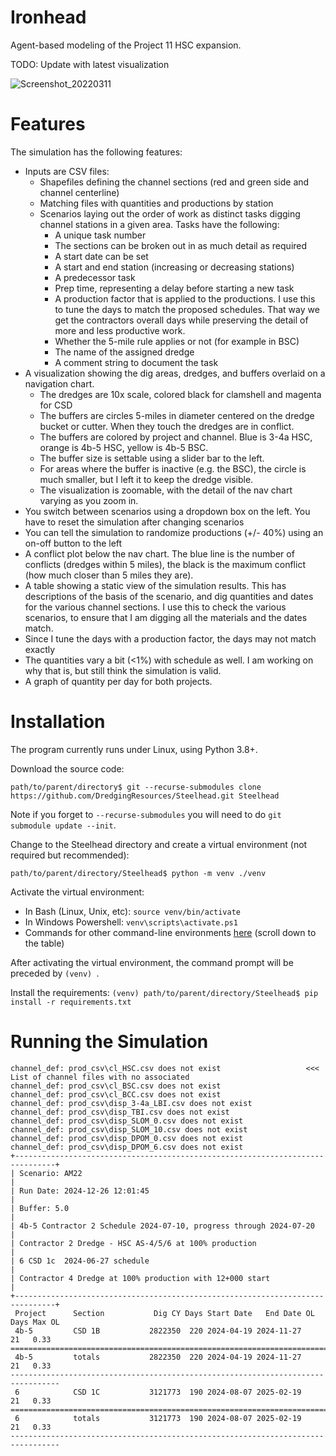 # Ironhead
Agent-based modeling of the Project 11 HSC expansion.

TODO: Update with latest visualization

![Screenshot_20220311](https://user-images.githubusercontent.com/9353408/157890463-c954ba51-fbe6-4ef4-b6f6-f62f8621dd18.jpg)

# Features

The simulation has the following features:
* Inputs are CSV files:
    * Shapefiles defining the channel sections (red and green side and channel centerline)
    * Matching files with quantities and productions by station
    * Scenarios laying out the order of work as distinct tasks digging channel stations in a given area. Tasks have the following:
        * A unique task number
        * The sections can be broken out in as much detail as required
        * A start date can be set
        * A start and end station (increasing or decreasing stations)
        * A predecessor task
        * Prep time, representing a delay before starting a new task
        * A production factor that is applied to the productions. I use this to tune the days to match the proposed schedules. That way we get the contractors overall days while preserving the detail of more and less productive work.
        * Whether the 5-mile rule applies or not (for example in BSC)
        * The name of the assigned dredge
        * A comment string to document the task
* A visualization showing the dig areas, dredges, and buffers overlaid on a navigation chart.
    * The dredges are 10x scale, colored black for clamshell and magenta for CSD
    * The buffers are circles 5-miles in diameter centered on the dredge bucket or cutter.  When they touch the dredges are in conflict.
    * The buffers are colored by project and channel. Blue is 3-4a HSC, orange is 4b-5 HSC, yellow is 4b-5 BSC.
    * The buffer size is settable using a slider bar to the left. 
    * For areas where the buffer is inactive (e.g. the BSC), the circle is much smaller, but I left it to keep the dredge visible.
    * The visualization is zoomable, with the detail of the nav chart varying as you zoom in. 
* You switch between scenarios using a dropdown box on the left. You have to reset the simulation after changing scenarios
* You can tell the simulation to randomize productions (+/- 40%) using an on-off button to the left
* A conflict plot below the nav chart.  The blue line is the number of conflicts (dredges within 5 miles), the black is the maximum conflict (how much closer than 5 miles they are). 
* A table showing a static view of the simulation results. This has descriptions of the basis of the scenario, and dig quantities and dates for the various channel sections. I use this to check the various scenarios, to ensure that I am digging all the materials and the dates match. 
* Since I tune the days with a production factor, the days may not match exactly
* The quantities vary a bit (<1%) with schedule as well. I am working on why that is, but still think the simulation is valid.
* A graph of quantity per day for both projects.

# Installation
The program currently runs under Linux, using Python 3.8+.

Download the source code:

`path/to/parent/directory$ git --recurse-submodules clone https://github.com/DredgingResources/Steelhead.git Steelhead`

Note if you forget to `--recurse-submodules` you will need to do `git submodule update --init`.

Change to the Steelhead directory and create a virtual environment (not required but recommended):

`path/to/parent/directory/Steelhead$ python -m venv ./venv`

Activate the virtual environment:

* In Bash (Linux, Unix, etc): `source venv/bin/activate`
* In Windows Powershell: `venv\scripts\activate.ps1`
* Commands for other command-line environments [here](https://docs.python.org/3/library/venv.html#creating-virtual-environments) (scroll down to the table)

After activating the virtual environment, the command prompt will be preceded by `(venv) `.

Install the requirements:
`(venv) path/to/parent/directory/Steelhead$ pip install -r requirements.txt`

# Running the Simulation
```
channel_def: prod_csv\cl_HSC.csv does not exist                   <<< List of channel files with no associated
channel_def: prod_csv\cl_BSC.csv does not exist
channel_def: prod_csv\cl_BCC.csv does not exist
channel_def: prod_csv\disp_3-4a_LBI.csv does not exist
channel_def: prod_csv\disp_TBI.csv does not exist
channel_def: prod_csv\disp_SLOM_0.csv does not exist
channel_def: prod_csv\disp_SLOM_10.csv does not exist
channel_def: prod_csv\disp_DPOM_0.csv does not exist
channel_def: prod_csv\disp_DPOM_6.csv does not exist
+-------------------------------------------------------------------------------+
| Scenario: AM22                                                                |
| Run Date: 2024-12-26 12:01:45                                                 |
| Buffer: 5.0                                                                   |
| 4b-5 Contractor 2 Schedule 2024-07-10, progress through 2024-07-20            |
| Contractor 2 Dredge - HSC AS-4/5/6 at 100% production                         |
| 6 CSD 1c  2024-06-27 schedule                                                 |
| Contractor 4 Dredge at 100% production with 12+000 start                      |
+-------------------------------------------------------------------------------+
 Project      Section           Dig CY Days Start Date   End Date OL Days Max OL
 4b-5         CSD 1B           2822350  220 2024-04-19 2024-11-27      21   0.33
=================================================================================
 4b-5         totals           2822350  220 2024-04-19 2024-11-27      21   0.33
---------------------------------------------------------------------------------
 6            CSD 1C           3121773  190 2024-08-07 2025-02-19      21   0.33
=================================================================================
 6            totals           3121773  190 2024-08-07 2025-02-19      21   0.33
---------------------------------------------------------------------------------
